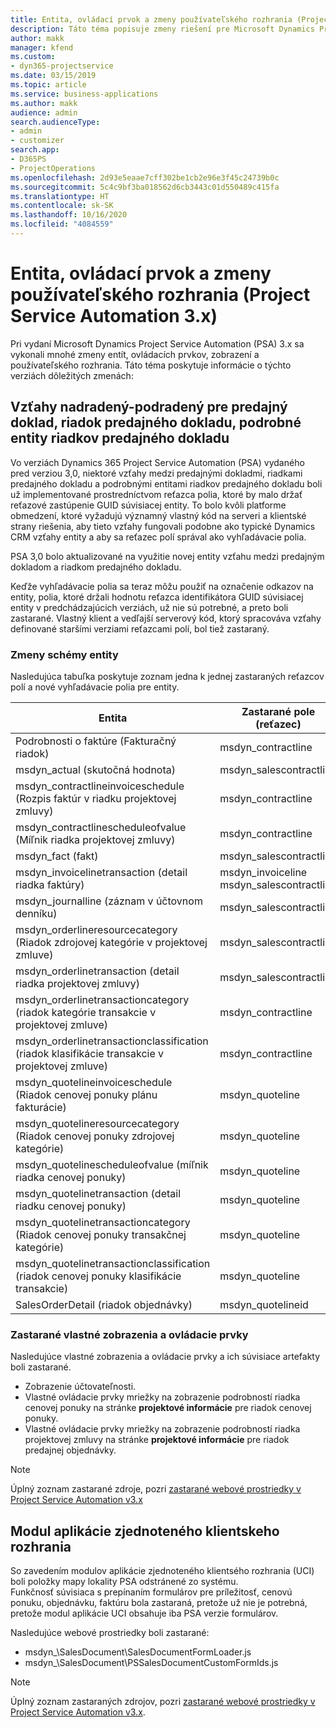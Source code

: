 ```yaml
---
title: Entita, ovládací prvok a zmeny používateľského rozhrania (Project Service Automation 3.x)
description: Táto téma popisuje zmeny riešení pre Microsoft Dynamics Project Service Automation 3.x.
author: makk
manager: kfend
ms.custom:
- dyn365-projectservice
ms.date: 03/15/2019
ms.topic: article
ms.service: business-applications
ms.author: makk
audience: admin
search.audienceType:
- admin
- customizer
search.app:
- D365PS
- ProjectOperations
ms.openlocfilehash: 2d93e5eaae7cff302be1cb2e96e3f45c24739b0c
ms.sourcegitcommit: 5c4c9bf3ba018562d6cb3443c01d550489c415fa
ms.translationtype: HT
ms.contentlocale: sk-SK
ms.lasthandoff: 10/16/2020
ms.locfileid: "4084559"
---
```

# <a name="entity-control-and-user-interface-changes-project-service-automation-3x"></a>Entita, ovládací prvok a zmeny používateľského rozhrania (Project Service Automation 3.x)
Pri vydaní Microsoft Dynamics Project Service Automation (PSA) 3.x sa vykonali mnohé zmeny entít, ovládacích prvkov, zobrazení a používateľského rozhrania. Táto téma poskytuje informácie o týchto verziách dôležitých zmenách:

## <a name="parent-child-relationships-for-sales-document-sales-document-line-sales-document-line-detail-entities"></a>Vzťahy nadradený-podradený pre predajný doklad, riadok predajného dokladu, podrobné entity riadkov predajného dokladu
Vo verziách Dynamics 365 Project Service Automation (PSA) vydaného pred verziou 3,0, niektoré vzťahy medzi predajnými dokladmi, riadkami predajného dokladu a podrobnými entitami riadkov predajného dokladu boli už implementované prostredníctvom reťazca polia, ktoré by malo držať reťazové zastúpenie GUID súvisiacej entity. To bolo kvôli platforme obmedzení, ktoré vyžadujú významný vlastný kód na serveri a klientské strany riešenia, aby tieto vzťahy fungovali podobne ako typické Dynamics CRM vzťahy entity a aby sa reťazec polí správal ako vyhľadávacie polia.

PSA 3,0 bolo aktualizované na využitie novej entity vzťahu medzi predajným dokladom a riadkom predajného dokladu.

Keďže vyhľadávacie polia sa teraz môžu použiť na označenie odkazov na entity, polia, ktoré držali hodnotu reťazca identifikátora GUID súvisiacej entity v predchádzajúcich verziách, už nie sú potrebné, a preto boli zastarané. Vlastný klient a vedľajší serverový kód, ktorý spracováva vzťahy definované staršími verziami reťazcami polí, bol tiež zastaraný.

### <a name="entity-schema-changes"></a>Zmeny schémy entity
Nasledujúca tabuľka poskytuje zoznam jedna k jednej zastaraných reťazcov polí a nové vyhľadávacie polia pre entity. 

 Entita |   Zastarané pole (reťazec) | Nové pole (Vyhľadávanie)
--- | --- | ---
Podrobnosti o faktúre (Fakturačný riadok) |  msdyn_contractline |    msdyn_contractlineid
msdyn_actual (skutočná hodnota) | msdyn_salescontractline |   msdyn_salescontractlineid
msdyn_contractlineinvoiceschedule (Rozpis faktúr v riadku projektovej zmluvy) |    msdyn_contractline |    msdyn_contractlineid
msdyn_contractlinescheduleofvalue (Míľnik riadka projektovej zmluvy) |   msdyn_contractline |    msdyn_contractlineid
msdyn_fact (fakt) | msdyn_salescontractline |   msdyn_salescontractlineid
msdyn_invoicelinetransaction (detail riadka faktúry) | msdyn_invoiceline <br> msdyn_salescontractline | msdyn_invoicelineid <br> msdyn_salescontractlineid
msdyn_journalline (záznam v účtovnom denníku) |  msdyn_salescontractline |   msdyn_salescontractlineid
msdyn_orderlineresourcecategory (Riadok zdrojovej kategórie v projektovej zmluve) | msdyn_salescontractline |   msdyn_contractlineid
msdyn_orderlinetransaction (detail riadka projektovej zmluvy) | msdyn_salescontractline |   msdyn_salescontractlineid
msdyn_orderlinetransactioncategory (riadok kategórie transakcie v projektovej zmluve) |   msdyn_contractline |    msdyn_contractlineid
msdyn_orderlinetransactionclassification (riadok klasifikácie transakcie v projektovej zmluve) |   msdyn_contractline |    msdyn_contractlineid
msdyn_quotelineinvoiceschedule (Riadok cenovej ponuky plánu fakturácie) |  msdyn_quoteline |   msdyn_quotelineid
msdyn_quotelineresourcecategory (Riadok cenovej ponuky zdrojovej kategórie) |    msdyn_quoteline |   msdyn_quotelineid
msdyn_quotelinescheduleofvalue (míľnik riadka cenovej ponuky) | msdyn_quoteline |   msdyn_quotelineid
msdyn_quotelinetransaction (detail riadku cenovej ponuky) |    msdyn_quoteline |   msdyn_quotelineid
msdyn_quotelinetransactioncategory (Riadok cenovej ponuky transakčnej kategórie) |  msdyn_quoteline |   msdyn_quotelineid
msdyn_quotelinetransactionclassification (riadok cenovej ponuky klasifikácie transakcie) |  msdyn_quoteline |   msdyn_quotelineid
SalesOrderDetail (riadok objednávky) | msdyn_quotelineid | msdyn_quoteline 

### <a name="deprecated-custom-views-and-controls"></a>Zastarané vlastné zobrazenia a ovládacie prvky
Nasledujúce vlastné zobrazenia a ovládacie prvky a ich súvisiace artefakty boli zastarané.

- Zobrazenie účtovateľnosti.
- Vlastné ovládacie prvky mriežky na zobrazenie podrobností riadka cenovej ponuky na stránke **projektové informácie** pre riadok cenovej ponuky.
- Vlastné ovládacie prvky mriežky na zobrazenie podrobností riadka projektovej zmluvy na stránke **projektové informácie** pre riadok predajnej objednávky.

> [!NOTE]
> Úplný zoznam zastarané zdroje, pozri [zastarané webové prostriedky v Project Service Automation v3.x](../developer-guides/web-resources-deprecated-v3.x.md)

## <a name="unified-client-interface-app-module"></a>Modul aplikácie zjednoteného klientskeho rozhrania
So zavedením modulov aplikácie zjednoteného klientsého rozhrania (UCI) boli položky mapy lokality PSA odstránené zo systému.  
Funkčnosť súvisiaca s prepínaním formulárov pre príležitosť, cenovú ponuku, objednávku, faktúru bola zastaraná, pretože už nie je potrebná, pretože modul aplikácie UCI obsahuje iba PSA verzie formulárov.  

Nasledujúce webové prostriedky boli zastarané:

- msdyn_\SalesDocument\SalesDocumentFormLoader.js
- msdyn_\SalesDocument\PSSalesDocumentCustomFormIds.js

> [!NOTE]
> Úplný zoznam zastaraných zdrojov, pozri [zastarané webové prostriedky v Project Service Automation v3.x](../developer-guides/web-resources-deprecated-v3.x.md).


